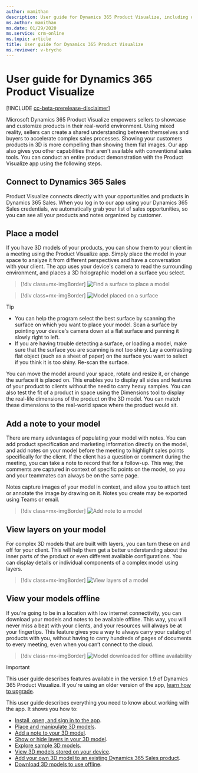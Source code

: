 ```yaml
---
author: mamithan
description: User guide for Dynamics 365 Product Visualize, including opening and signing in to the app, placing and manipulating 3D models, adding notes, adding your own 3D models, and exploring sample 3D models
ms.author: mamithan
ms.date: 01/29/2020
ms.service: crm-online
ms.topic: article
title: User guide for Dynamics 365 Product Visualize
ms.reviewer: v-brycho
---
```


# User guide for Dynamics 365 Product Visualize

[!INCLUDE [cc-beta-prerelease-disclaimer](../includes/cc-beta-prerelease-disclaimer.md)]

Microsoft Dynamics 365 Product Visualize empowers sellers to showcase and customize products in their real-world environment. Using mixed reality, sellers can create a shared understanding between themselves and buyers to accelerate complex sales processes. Showing your customers products in 3D is more compelling than showing them flat images. Our app also gives you other capabilities that aren't available with conventional sales tools. You can conduct an entire product demonstration with the Product Visualize app using the following steps.

## Connect to Dynamics 365 Sales

Product Visualize connects directly with your opportunities and products in Dynamics 365 Sales. When you log in to our app using your Dynamics 365 Sales credentials, we automatically grab your list of sales opportunities, so you can see all your products and notes organized by customer.

## Place a model

If you have 3D models of your products, you can show them to your client in a meeting using the Product Visualize app. Simply place the model in your space to analyze it from different perspectives and have a conversation with your client. The app uses your device's camera to read the surrounding environment, and places a 3D holographic model on a surface you select.

> [!div class=mx-imgBorder]
> ![Find a surface to place a model](media/preface-find-surface.png "Find a surface to place a model")

> [!div class=mx-imgBorder]
> ![Model placed on a surface](media/preface-model-placed.png "Model placed on a surface")

> [!TIP]
> - You can help the program select the best surface by scanning the surface on which you want to place your model. Scan a surface by pointing your device's camera down at a flat surface and panning it slowly right to left. 
> - If you are having trouble detecting a surface, or loading a model, make sure that the surface you are scanning is not too shiny. Lay a contrasting flat object (such as a sheet of paper) on the surface you want to select if you think it is too shiny. Re-scan the surface.

You can move the model around your space, rotate and resize it, or change the surface it is placed on. This enables you to display all sides and features of your product to clients without the need to carry heavy samples. You can also test the fit of a product in space using the Dimensions tool to display the real-life dimensions of the product on the 3D model. You can match these dimensions to the real-world space where the product would sit.

## Add a note to your model

There are many advantages of populating your model with notes. You can add product specification and marketing information directly on the model, and add notes on your model before the meeting to highlight sales points specifically for the client. If the client has a question or comment during the meeting, you can take a note to record that for a follow-up. This way, the comments are captured in context of specific points on the model, so you and your teammates can always be on the same page.

Notes capture images of your model in context, and allow you to attach text or annotate the image by drawing on it. Notes you create may be exported using Teams or email.

> [!div class=mx-imgBorder]
> ![Add note to a model](media/preface-add-note.png "Add note to a model")

## View layers on your model

For complex 3D models that are built with layers, you can turn these on and off for your client. This will help them get a better understanding about the inner parts of the product or even different available configurations. You can display details or individual components of a complex model using layers.

> [!div class=mx-imgBorder]
> ![View layers of a model](media/preface-view-layers.png "View layers of a model")

## View your models offline

If you're going to be in a location with low internet connectivity, you can download your models and notes to be available offline. This way, you will never miss a beat with your clients, and your resources will always be at your fingertips. This feature gives you a way to always carry your catalog of products with you, without having to carry hundreds of pages of documents to every meeting, even when you can’t connect to the cloud.

> [!div class=mx-imgBorder]
> ![Model downloaded for offline availability](media/preface-offline-model.png "Model downloaded for offline availability")

> [!IMPORTANT]
> This user guide describes features available in the version 1.9 of Dynamics 365 Product Visualize. If you're using an older version of the app, [learn how to upgrade](sign-in.md).

This user guide describes everything you need to know about working with the app. It shows you how to:

- [Install, open, and sign in to the app](sign-in.md).<br>
- [Place and manipulate 3D models](manipulate-models.md).<br>
- [Add a note to your 3D model](add-note.md).<br>
- [Show or hide layers in your 3D model](layers.md).<br>
- [Explore sample 3D models](explore-samples.md).<br>
- [View 3D models stored on your device](browse-models.md).<br>
- [Add your own 3D model to an existing Dynamics 365 Sales product](add-model.md).<br>
- [Download 3D models to use offline](download-models.md).


